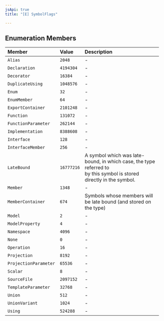 ```yaml
---
jsApi: true
title: "[E] SymbolFlags"

---
```

## Enumeration Members

| Member | Value | Description |
| :------ | :------ | :------ |
| `Alias` | ``2048`` | - |
| `Declaration` | ``4194304`` | - |
| `Decorator` | ``16384`` | - |
| `DuplicateUsing` | ``1048576`` | - |
| `Enum` | ``32`` | - |
| `EnumMember` | ``64`` | - |
| `ExportContainer` | ``2101248`` | - |
| `Function` | ``131072`` | - |
| `FunctionParameter` | ``262144`` | - |
| `Implementation` | ``8388608`` | - |
| `Interface` | ``128`` | - |
| `InterfaceMember` | ``256`` | - |
| `LateBound` | ``16777216`` | A symbol which was late-bound, in which case, the type referred to<br />by this symbol is stored directly in the symbol. |
| `Member` | ``1348`` | - |
| `MemberContainer` | ``674`` | Symbols whose members will be late bound (and stored on the type) |
| `Model` | ``2`` | - |
| `ModelProperty` | ``4`` | - |
| `Namespace` | ``4096`` | - |
| `None` | ``0`` | - |
| `Operation` | ``16`` | - |
| `Projection` | ``8192`` | - |
| `ProjectionParameter` | ``65536`` | - |
| `Scalar` | ``8`` | - |
| `SourceFile` | ``2097152`` | - |
| `TemplateParameter` | ``32768`` | - |
| `Union` | ``512`` | - |
| `UnionVariant` | ``1024`` | - |
| `Using` | ``524288`` | - |
